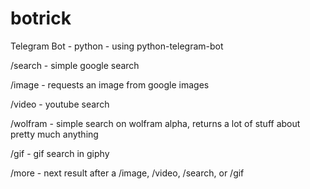 # botrick
Telegram Bot - python - using python-telegram-bot

/search - simple google search

/image - requests an image from google images

/video - youtube search

/wolfram - simple search on wolfram alpha, returns a lot of stuff about pretty much anything

/gif - gif search in giphy

/more - next result after a /image, /video, /search, or /gif
